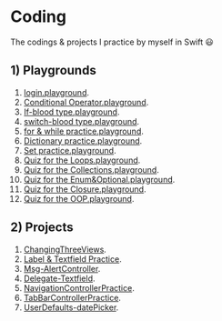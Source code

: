 # Coding
The codings & projects I practice by myself in Swift 😃

## 1) Playgrounds

1) [login.playground](https://github.com/ByoungilYoun/Coding/blob/master/login.playground/Contents.swift).  
2) [Conditional Operator.playground](https://github.com/ByoungilYoun/Coding/blob/master/Conditional%20Operator.playground/Contents.swift).  
3) [If-blood type.playground](https://github.com/ByoungilYoun/Coding/blob/master/If-blood%20type.playground/Contents.swift).  
4) [switch-blood type.playground](https://github.com/ByoungilYoun/Coding/blob/master/switch-blood%20type.playground/Contents.swift).  
5) [for & while practice.playground](https://github.com/ByoungilYoun/Coding/blob/master/for%20%26%20while%20practice.playground/Contents.swift).  
6) [Dictionary practice.playground](https://github.com/ByoungilYoun/Coding/blob/master/Dictionary%20practice.playground/Contents.swift).  
7) [Set practice.playground](https://github.com/ByoungilYoun/Coding/blob/master/Set%20practice.playground/Contents.swift).  
8) [Quiz for the Loops.playground](https://github.com/ByoungilYoun/Coding/blob/master/Quiz%20for%20the%20Loops.playground/Contents.swift).  
9) [Quiz for the Collections.playground](https://github.com/ByoungilYoun/Coding/blob/master/Quiz%20for%20the%20Collections.playground/Contents.swift).  
10) [Quiz for the Enum&Optional.playground](https://github.com/ByoungilYoun/Coding/blob/master/Quiz%20for%20the%20Enum%26Optional.playground/Contents.swift).  
11) [Quiz for the Closure.playground](https://github.com/ByoungilYoun/Coding/blob/master/Quiz%20for%20the%20Closure.playground/Contents.swift).  
12) [Quiz for the OOP.playground](https://github.com/ByoungilYoun/Coding/blob/master/Quiz%20for%20the%20OOP.playground/Contents.swift).  

## 2) Projects 

1) [ChangingThreeViews](https://github.com/ByoungilYoun/Coding/tree/master/ChangingThreeViews/ChangingThreeViews).  
2) [Label & Textfield Practice](https://github.com/ByoungilYoun/Coding/tree/master/Label_TextField_Practice/Label_TextField_Practice).  
3) [Msg-AlertController](https://github.com/ByoungilYoun/Coding/tree/master/Msg-AlertController/Msg-AlertController).   
4) [Delegate-Textfield](https://github.com/ByoungilYoun/Coding/tree/master/Delegate_TextField/Delegate_TextField).  
5) [NavigationControllerPractice](https://github.com/ByoungilYoun/Coding/tree/master/NavigationPractice/NavigationPractice). 
6) [TabBarControllerPractice](https://github.com/ByoungilYoun/Coding/tree/master/TabBarControllerPractice/TabBarControllerPractice). 
7) [UserDefaults-datePicker](https://github.com/ByoungilYoun/Coding/tree/master/UserDefault-datePicker/UserDefault-datePicker).  


